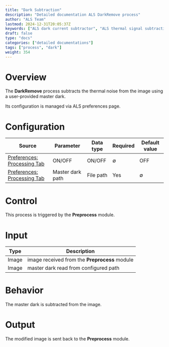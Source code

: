 ```yaml
---
title: "Dark Subtraction"
description: "Detailed documentation ALS DarkRemove process"
author: "ALS Team"
lastmod: 2024-12-31T20:05:37Z
keywords: ["ALS dark current subtractor", "ALS thermal signal subtraction"]
draft: false
type: "docs"
categories: ["detailed documentations"]
tags: ["process", "dark"]
weight: 354
---
```


# Overview

The **DarkRemove** process subtracts the thermal noise from the image using a user-provided master dark.

Its configuration is managed via ALS preferences page.

# Configuration

| Source                                                                         | Parameter             | Data type             | Required              | Default value         |
|--------------------------------------------------------------------------------|-----------------------|-|-----------------------|-----------------------|
| [Preferences: Processing Tab](../../../userguide/preferences/processing/#dark-remove)    | ON/OFF                | ON/OFF                | ∅                     | OFF                   |
| [Preferences: Processing Tab](../../../userguide/preferences/processing/#dark-remove)    | Master dark path      | File path             | Yes                   | ∅                     |

# Control

This process is triggered by the **Preprocess** module.

# Input

| Type  | Description                                   |
|-------|-----------------------------------------------|
| Image | image received from the **Preprocess** module |
| Image | master dark read from configured path         |

# Behavior

The master dark is subtracted from the image.

# Output

The modified image is sent back to the **Preprocess** module.
